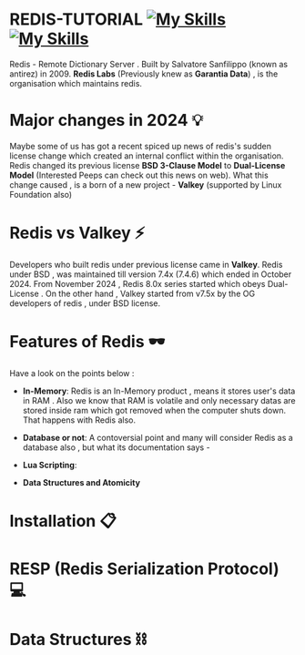 # REDIS-TUTORIAL [![My Skills](https://simpleskill.icons.workers.dev/svg?i=redis)](https://redis.io/) [![My Skills](https://skillicons.dev/icons?i=redis)](https://redis.io/)
Redis - Remote Dictionary Server . Built by Salvatore Sanfilippo (known as antirez) in 2009. **Redis Labs** (Previously knew as **Garantia Data**) , is the organisation which maintains redis.

# Major changes in 2024 💡
Maybe some of us has got a recent spiced up news of redis's sudden license change which created an internal conflict within the organisation. Redis changed its previous license **BSD 3-Clause Model** to **Dual-License Model** (Interested Peeps can check out this news on web). What this change caused , is a born of a new project - **Valkey** (supported by Linux Foundation also)

# Redis vs Valkey ⚡
Developers who built redis under previous license came in **Valkey**. Redis under BSD , was maintained  till version 7.4x (7.4.6) which ended in October 2024. From November 2024 , Redis 8.0x series started which obeys Dual-License . On the other hand , Valkey started from v7.5x by the OG developers of redis , under BSD license.

# Features of Redis 🕶️
Have a look on the points below :
- **In-Memory**: Redis is an In-Memory product , means it stores user's data in RAM . Also we know that RAM is volatile and only necessary datas are stored inside ram which got removed when the computer shuts down. That happens with Redis also.

- **Database or not**: A contoversial point and many will consider Redis as a database also , but what its documentation says - 

- **Lua Scripting**:

- **Data Structures and Atomicity**

# Installation 📋

# RESP (Redis Serialization Protocol) 💻

# Data Structures ⛓️
